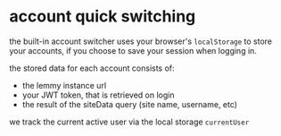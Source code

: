 # account quick switching

the built-in account switcher uses your browser's `localStorage` to store your accounts, if you choose to save your session when logging in.

the stored data for each account consists of:
- the lemmy instance url
- your JWT token, that is retrieved on login
- the result of the siteData query (site name, username, etc)

we track the current active user via the local storage `currentUser`

